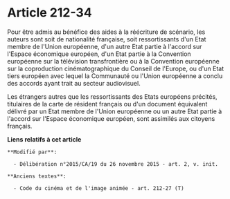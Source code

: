 # Article 212-34

Pour être admis au bénéfice des aides à la réécriture de scénario, les auteurs sont soit de nationalité française, soit
ressortissants d'un Etat membre de l'Union européenne, d'un autre Etat partie à l'accord sur l'Espace économique européen,
d'un Etat partie à la Convention européenne sur la télévision transfrontière ou à la Convention européenne sur la
coproduction cinématographique du Conseil de l'Europe, ou d'un Etat tiers européen avec lequel la Communauté ou l'Union
européenne a conclu des accords ayant trait au secteur audiovisuel. 

Les étrangers autres que les ressortissants des Etats européens précités, titulaires de la carte de résident français ou d'un
document équivalent délivré par un Etat membre de l'Union européenne ou un autre Etat partie à l'accord sur l'Espace
économique européen, sont assimilés aux citoyens français.

**Liens relatifs à cet article**

	**Modifié par**:

	  - Délibération n°2015/CA/19 du 26 novembre 2015 - art. 2, v. init.

	**Anciens textes**:

	  - Code du cinéma et de l'image animée - art. 212-27 (T)
